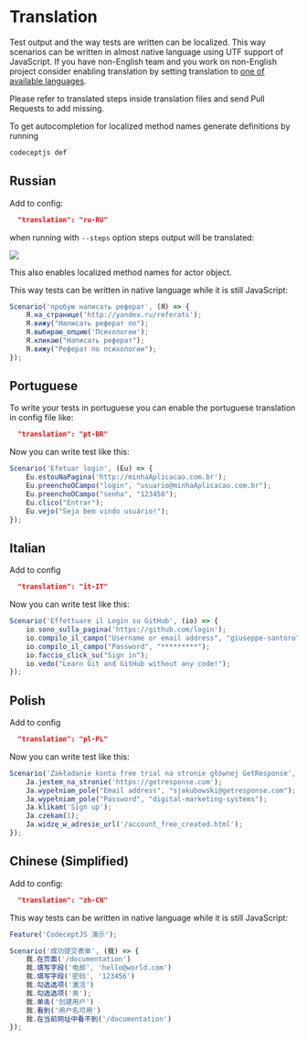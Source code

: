 # Translation

Test output and the way tests are written can be localized.
This way scenarios can be written in almost native language using UTF support of JavaScript.
If you have non-English team and you work on non-English project consider enabling translation
by setting translation to [one of available languages](https://github.com/Codeception/CodeceptJS/blob/master/translations).

Please refer to translated steps inside translation files and send Pull Requests to add missing.

To get autocompletion for localized method names generate definitions by running

```sh
codeceptjs def
```

## Russian

Add to config:

```json
  "translation": "ru-RU"
```

when running with `--steps` option steps output will be translated:

![](http://codecept.io/images/translate-ru1.png)

This also enables localized method names for actor object.

This way tests can be written in native language while it is still JavaScript:

```js
Scenario('пробую написать реферат', (Я) => {
    Я.на_странице('http://yandex.ru/referats');
    Я.вижу("Написать реферат по");
    Я.выбираю_опцию('Психологии');
    Я.кликаю("Написать реферат");
    Я.вижу("Реферат по психологии");
});
```

## Portuguese

To write your tests in portuguese you can enable the portuguese translation in config file like:

```json
  "translation": "pt-BR"
```

Now you can write test like this:

```js
Scenario('Efetuar login', (Eu) => {
    Eu.estouNaPagina('http://minhaAplicacao.com.br');
    Eu.preenchoOCampo("login", "usuario@minhaAplicacao.com.br");
    Eu.preenchoOCampo("senha", "123456");
    Eu.clico("Entrar");
    Eu.vejo("Seja bem vindo usuário!");
});
```

## Italian

Add to config

```json
  "translation": "it-IT"
```

Now you can write test like this:

```js
Scenario('Effettuare il Login su GitHub', (io) => {
    io.sono_sulla_pagina('https://github.com/login');
    io.compilo_il_campo("Username or email address", "giuseppe-santoro");
    io.compilo_il_campo("Password", "*********");
    io.faccio_click_su("Sign in");
    io.vedo("Learn Git and GitHub without any code!");
});
```

## Polish

Add to config

```json
  "translation": "pl-PL"
```

Now you can write test like this:

```js
Scenario('Zakładanie konta free trial na stronie głównej GetResponse', (Ja) => {
    Ja.jestem_na_stronie('https://getresponse.com');
    Ja.wypełniam_pole("Email address", "sjakubowski@getresponse.com");
    Ja.wypełniam_pole("Password", "digital-marketing-systems");
    Ja.klikam('Sign up');
    Ja.czekam(1);
    Ja.widzę_w_adresie_url('/account_free_created.html');
});
```

## Chinese (Simplified)

Add to config:

```JSON
  "translation": "zh-CN"
```

This way tests can be written in native language while it is still JavaScript:

```JavaScript
Feature('CodeceptJS 演示');

Scenario('成功提交表单', (我) => {
    我.在页面('/documentation')
    我.填写字段('电邮', 'hello@world.com')
    我.填写字段('密码', '123456')
    我.勾选选项('激活')
    我.勾选选项('男');
    我.单击('创建用户')
    我.看到('用户名可用')
    我.在当前网址中看不到('/documentation')
});
```
